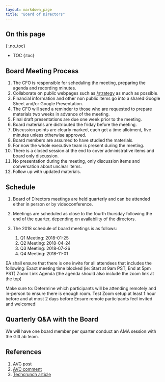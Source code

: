 ```yaml
---
layout: markdown_page
title: "Board of Directors"
---
```


## On this page
{:.no_toc}

- TOC
{:toc}

## Board Meeting Process

1. The CFO is responsible for scheduling the meeting, preparing the agenda and recording minutes.
1. Collaborate on public webpages such as [/strategy](/strategy/) as much as possible.
1. Financial information and other non public items go into a shared Google Sheet and/or Google Presentation.
1. The CFO will send a reminder to those who are requested to prepare materials two weeks in advance of the meeting.
1. Final draft presentations are due one week prior to the meeting.
1. Board materials are distributed the friday before the meeting.
1. Discussion points are clearly marked, each get a time allotment, five minutes unless otherwise approved.
1. Board members are assumed to have studied the materials.
1. For now the whole executive team is present during the meeting.
1. There is a closed session at the end to cover administrative items and board only discussion.
1. No presentation during the meeting, only discussion items and conversation about unclear items.
1. Follow up with updated materials.

## Schedule
1. Board of Directors meetings are held quarterly and can be attended either in person or by videoconference.
1. Meetings are scheduled as close to the fourth thursday following the end of the quarter, depending on availability of the directors.
1. The 2018 schedule of board meetings is as follows:

	1. Q1 Meeting: 2018-01-25
	1. Q2 Meeting: 2018-04-24
	1. Q3 Meeting: 2018-07-26
	1. Q4 Meeting: 2018-11-01

EA shall ensure that there is one invite for all attendees that includes the following:
Exact meeting time blocked (ie: Start at 9am PST, End at 5pm PST)
Zoom Link
Agenda (the agenda should also include the zoom link at the top)

Make sure to:
Determine which participants will be attending remotely and in-person to ensure there is enough room.
Test Zoom setup at least 1 hour before and at most 2 days before
Ensure remote participants feel invited and welcomed

## Quarterly Q&A with the Board
We will have one board member per quarter conduct an AMA session with the GitLab team.

## References

1. [AVC post](http://avc.com/2016/02/do-you-want-better-board-meetings-then-work-the-phone/)
1. [AVC comment](http://avc.com/2016/02/do-you-want-better-board-meetings-then-work-the-phone/#comment-2489615046/index.html.md)
1. [Techcrunch article](http://techcrunch.com/2016/02/01/1270130/index.html.md)
